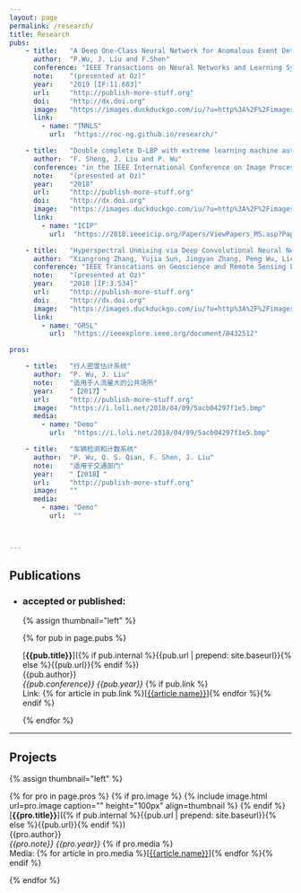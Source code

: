 ```yaml
---
layout: page
permalink: /research/
title: Research
pubs:
    - title:   "A Deep One-Class Neural Network for Anomalous Event Detection in Complex Scenes"
      author:  "P.Wu, J. Liu and F.Shen"
      conference: "IEEE Transactions on Neural Networks and Learning Systems"
      note:    "(presented at Oz)"
      year:    "2019 [IF:11.683]"
      url:     "http://publish-more-stuff.org"
      doi:     "http://dx.doi.org"
      image:   "https://images.duckduckgo.com/iu/?u=http%3A%2F%2Fimages.moviepostershop.com%2Fthe-matrix-movie-poster-1999-1020518087.jpg&f=1"
      link:
        - name: "TNNLS"
          url:  "https://roc-ng.github.io/research/"

    - title:   "Double complete D-LBP with extreme learning machine auto-encoder and cascade forest for facial expression analysis"
      author:  "F. Sheng, J. Liu and P. Wu"
      conference: "in the IEEE International Conference on Image Processing (ICIP)"
      note:    "(presented at Oz)"
      year:    "2018"
      url:     "http://publish-more-stuff.org"
      doi:     "http://dx.doi.org"
      image:   "https://images.duckduckgo.com/iu/?u=http%3A%2F%2Fimages.moviepostershop.com%2Fthe-matrix-movie-poster-1999-1020518087.jpg&f=1"
      link:
        - name: "ICIP"
          url:  "https://2018.ieeeicip.org/Papers/ViewPapers_MS.asp?PaperNum=1984"

    - title:   "Hyperspectral Unmixing via Deep Convolutional Neural Networks"
      author:  "Xiangrong Zhang, Yujia Sun, Jingyan Zhang, Peng Wu, Licheng Jiao"
      conference: "IEEE Transcations on Geoscience and Remote Sensing Letters"
      note:    "(presented at Oz)"
      year:    "2018 [IF:3.534]"
      url:     "http://publish-more-stuff.org"
      doi:     "http://dx.doi.org"
      image:   "https://images.duckduckgo.com/iu/?u=http%3A%2F%2Fimages.moviepostershop.com%2Fthe-matrix-movie-poster-1999-1020518087.jpg&f=1"
      link:
        - name: "GRSL"
          url:  "https://ieeexplore.ieee.org/document/8432512"

pros:

    - title:   "行人密度估计系统"
      author:  "P. Wu, J. Liu"
      note:    "适用于人流量大的公共场所"
      year:    "【2017】"
      url:     "http://publish-more-stuff.org"
      image:   "https://i.loli.net/2018/04/09/5acb04297f1e5.bmp"
      media:
        - name: "Demo"
          url:  "https://i.loli.net/2018/04/09/5acb04297f1e5.bmp"

    - title:   "车辆检测和计数系统"
      author:  "P. Wu, Q. S. Qian, F. Shen, J. Liu"
      note:    "适用于交通部门"
      year:    "【2018】"
      url:     "http://publish-more-stuff.org"
      image:   ""
      media:
        - name: "Demo"
          url:  ""



---
```


## Publications

- ### accepted or published:

  {% assign thumbnail="left" %}

  {% for pub in page.pubs %}

  [**{{pub.title}}**]({% if pub.internal %}{{pub.url | prepend: site.baseurl}}{% else %}{{pub.url}}{% endif %})<br />
  {{pub.author}}<br />
  *{{pub.conference}}*
   *{{pub.year}}* 
  {% if pub.link %}<br />Link: {% for article in pub.link %}[[{{article.name}}]({{article.url}})]{% endfor %}{% endif %}

  {% endfor %}

  

---

## Projects

{% assign thumbnail="left" %}

{% for pro in page.pros %}
{% if pro.image %}
{% include image.html url=pro.image caption="" height="100px" align=thumbnail %}
{% endif %}
[**{{pro.title}}**]({% if pub.internal %}{{pub.url | prepend: site.baseurl}}{% else %}{{pub.url}}{% endif %})<br />
{{pro.author}}<br />
*{{pro.note}}*
 *{{pro.year}}* 
{% if pro.media %}<br />Media: {% for article in pro.media %}[[{{article.name}}]({{article.url}})]{% endfor %}{% endif %}

{% endfor %}


